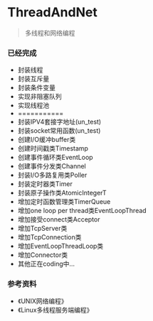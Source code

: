# ThreadAndNet
> 多线程和网络编程

### 已经完成
- 封装线程
- 封装互斥量
- 封装条件变量
- 实现非阻塞队列
- 实现线程池
- ===========
- 封装IPV4套接字地址(un_test)
- 封装socket常用函数(un_test)
- 创建I/O缓冲buffer类
- 创建时间戳类Timestamp
- 创建事件循环类EventLoop
- 创建事件分发类Channel
- 封装I/O多路复用类Poller
- 封装定时器类Timer
- 封装原子操作类AtomicIntegerT
- 增加定时函数管理类TimerQueue
- 增加one loop per thread类EventLoopThread
- 增加接受connect类Acceptor
- 增加TcpServer类
- 增加TcpConnection类
- 增加EventLoopThreadLoop类
- 增加Connector类
- 其他正在coding中...

### 参考资料
- 《UNIX网络编程》
- 《Linux多线程服务端编程》 
